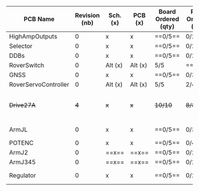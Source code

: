 | PCB Name             | Revision (nb) | Sch.(x) | PCB (x) | Board Ordered (qty) | Parts Ordered (qty) | Ass.(qty) | Installed (qty) | Note                              |
| -------------------- | ------------- | ------- | ------- | ------------------- | ------------------- | --------- | --------------- | --------------------------------- |
| HighAmpOutputs       | 0             | x       | x       | ==0/5==             | 0/2                 | 0/2       | 0/1             |                                   |
| Selector             | 0             | x       | x       | ==0/5==             | 0/2                 | 0/2       | 0/1             |                                   |
| DDBs                 | 0             | x       | x       | ==0/5==             | 0/2                 | 0/2       | 0/1             |                                   |
| RoverSwitch          | 0             | Alt (x) | Alt (x) | 5/5                 | ==2/3==             | 1/3       | 0/2             |                                   |
| GNSS                 | 0             | x       | x       | ==0/5==             | 0/3                 | 0/3       | 0/2             |                                   |
| RoverServoController | 0             | Alt (x) | Alt (x) | 5/5                 | 2/4                 | 2/2       | ==0/2==         |                                   |
| ~~Drive27A~~         | ~~4~~         | ~~x~~   | ~~x~~   | ~~10/10~~           | ~~8/8~~             | ~~7/8~~   | ~~4/4~~         | ~~One assembled drive is broken~~ |
| ArmJL                | 0             | x       | x       | ==0/5==             | 0/3                 | 0/3       | 0/2             | Same PCB for J1                   |
| POTENC               | 0             | x       | x       | ==0/5==             | 0/4                 | 0/4       | 0/3             |                                   |
| ArmJ2                | 0             | ==x==   | ==x==   | ==0/5==             | 0/2                 | 0/2       | 0/1             |                                   |
| ArmJ345              | 0             | ==x==   | ==x==   | ==0/5==             | 0/2                 | 0/2       | 0/1             |                                   |
| Regulator            | 0             | x       | x       | ==0/5==             | 0/2                 | 0/2       | 0/1             | 12V for light                     |
